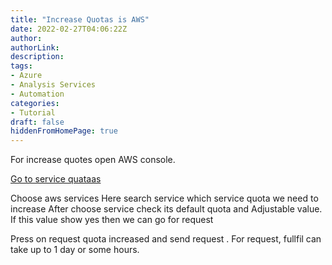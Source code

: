 ```yaml
---
title: "Increase Quotas is AWS"
date: 2022-02-27T04:06:22Z
author:
authorLink:
description:
tags:
- Azure
- Analysis Services
- Automation
categories:
- Tutorial
draft: false
hiddenFromHomePage: true
---
```



For increase quotes open AWS console.

[Go to service quataas](https://us-east-1.console.aws.amazon.com/servicequotas/home?region=us-east-1#)

Choose aws services
Here search service which service quota we need to increase
After choose service check its default quota and Adjustable value.
If this value show yes then we can go for request

Press on request quota increased and send request .
For request, fullfil can take up to 1 day or some hours.
